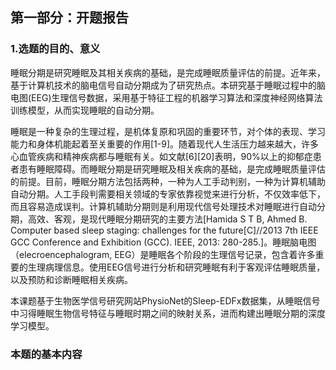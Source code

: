 ## 第一部分：开题报告
### 1.选题的目的、意义

睡眠分期是研究睡眠及其相关疾病的基础，是完成睡眠质量评估的前提。近年来，基于计算机技术的脑电信号自动分期成为了研究热点。本研究基于睡眠过程中的脑电图(EEG)生理信号数据，采用基于特征工程的机器学习算法和深度神经网络算法训练模型，从而实现睡眠的自动分期。

睡眠是一种复杂的生理过程，是机体复原和巩固的重要环节，对个体的表现、学习能力和身体机能起着至关重要的作用[1-9]。随着现代人生活压力越来越大，许多心血管疾病和精神疾病都与睡眠有关。如文献[6][20]表明，90%以上的抑郁症患者患有睡眠障碍。而睡眠分期是研究睡眠及相关疾病的基础，是完成睡眠质量评估的前提。目前，睡眠分期方法包括两种，一种为人工手动判别，一种为计算机辅助自动分期。人工手段判需要相关领域的专家依靠视觉来进行分析，不仅效率低下，而且容易造成误判。计算机辅助分期则是利用现代信号处理技术对睡眠进行自动分期，高效、客观，是现代睡眠分期研究的主要方法[Hamida S T B, Ahmed B. Computer based sleep staging: challenges for the future[C]//2013 7th IEEE GCC Conference and Exhibition (GCC). IEEE, 2013: 280-285.]。睡眠脑电图（elecroencephalogram, EEG）是睡眠各个阶段的生理信号记录，包含着许多重要的生理病理信息。使用EEG信号进行分析和研究睡眠有利于客观评估睡眠质量，以及预防和诊断睡眠相关疾病。

本课题基于生物医学信号研究网站PhysioNet的Sleep-EDFx数据集，从睡眠信号中习得睡眠生物信号特征与睡眠时期之间的映射关系，进而构建出睡眠分期的深度学习模型。

### 本题的基本内容
